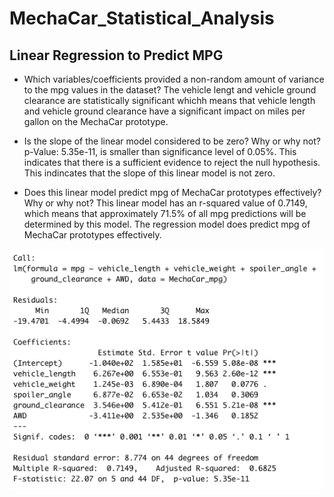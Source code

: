 # MechaCar_Statistical_Analysis

## Linear Regression to Predict MPG
* Which variables/coefficients provided a non-random amount of variance to the mpg values in the dataset?
The vehicle lengt and vehicle ground clearance are statistically significant whichh means that vehicle length and vehicle ground clearance have a significant impact on miles per gallon on the MechaCar prototype.

* Is the slope of the linear model considered to be zero? Why or why not?
p-Value: 5.35e-11, is smaller than significance level of 0.05%. This indicates that there is a sufficient evidence to reject the null hypothesis. This indincates that the slope of this linear model is not zero.

* Does this linear model predict mpg of MechaCar prototypes effectively? Why or why not?
This linear model has an r-squared value of 0.7149, which means that approximately 71.5% of all mpg predictions will be determined by this model. The regression model does predict mpg of MechaCar prototypes effectively.

![Deliverable1](https://github.com/pimchanyachitsanga/MechaCar_Statistical_Analysis/blob/main/Images/Deliverable1.png)
